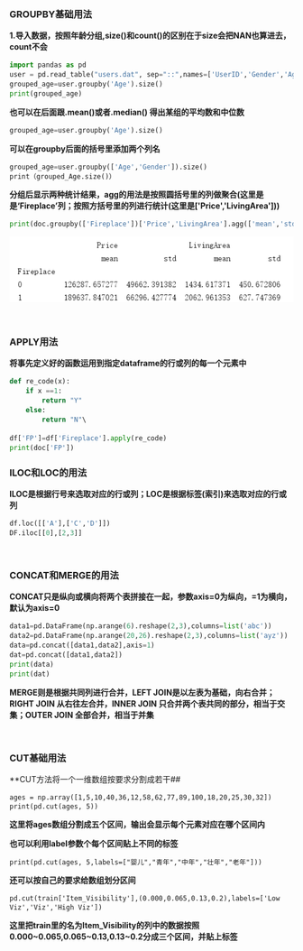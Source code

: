 
### GROUPBY基础用法 ###

**1.导入数据，按照年龄分组,size()和count()的区别在于size会把NAN也算进去，count不会**

```python
import pandas as pd
user = pd.read_table("users.dat", sep="::",names=['UserID','Gender','Age','Occupation','Zip-code'],engine='python')
grouped_age=user.groupby('Age').size()
print(grouped_age)
```


**也可以在后面跟.mean()或者.median() 得出某组的平均数和中位数**

```python
grouped_age=user.groupby('Age').size()
```
**可以在groupby后面的括号里添加两个列名**
```python
grouped_age=user.groupby(['Age','Gender']).size()
print（grouped_Age.size()）
```

**分组后显示两种统计结果，agg的用法是按照圆括号里的列做聚合(这里是是‘Fireplace’列；按照方括号里的列进行统计(这里是['Price','LivingArea']))**
```python
print(doc.groupby(['Fireplace'])['Price','LivingArea'].agg(['mean','std']))
```
![image](https://github.com/suvieu/DATA-WRANGLING/blob/master/PIC/1.png)

<br>

### APPLY用法 ###
**将事先定义好的函数运用到指定dataframe的行或列的每一个元素中**
```python
def re_code(x):
    if x ==1:
        return "Y"
    else:
        return "N"\

df['FP']=df['Fireplace'].apply(re_code)
print(doc['FP'])
```


### ILOC和LOC的用法 ###
**ILOC是根据行号来选取对应的行或列；LOC是根据标签(索引)来选取对应的行或列**
```python
df.loc([['A'],['C','D']])
DF.iloc[[0],[2,3]]
```

<br>

### CONCAT和MERGE的用法 ###

**CONCAT只是纵向或横向将两个表拼接在一起，参数axis=0为纵向，=1为横向，默认为axis=0**
```python
data1=pd.DataFrame(np.arange(6).reshape(2,3),columns=list('abc'))
data2=pd.DataFrame(np.arange(20,26).reshape(2,3),columns=list('ayz'))
data=pd.concat([data1,data2],axis=1)
dat=pd.concat([data1,data2])
print(data)
print(dat)
```

**MERGE则是根据共同列进行合并，LEFT JOIN是以左表为基础，向右合并；RIGHT JOIN 从右往左合并，INNER JOIN 只合并两个表共同的部分，相当于交集；OUTER JOIN 全部合并，相当于并集**



<br>

### CUT基础用法 ###
**CUT方法将一个一维数组按要求分割成若干##
```
ages = np.array([1,5,10,40,36,12,58,62,77,89,100,18,20,25,30,32])
print(pd.cut(ages, 5))
```
**这里将ages数组分割成五个区间，输出会显示每个元素对应在哪个区间内**

**也可以利用label参数个每个区间贴上不同的标签**
```
print(pd.cut(ages, 5,labels=["婴儿","青年","中年","壮年","老年"]))
```
**还可以按自己的要求给数组划分区间**
```
pd.cut(train['Item_Visibility'],(0.000,0.065,0.13,0.2),labels=['Low Viz','Viz','High Viz'])
```
**这里把train里的名为Item_Visibility的列中的数据按照0.000~0.065,0.065~0.13,0.13~0.2分成三个区间，并贴上标签**

<br>






